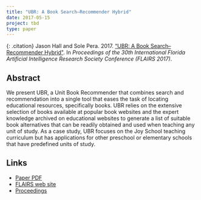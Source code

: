 ```yaml
---
title: "UBR: A Book Search–Recommender Hybrid"
date: 2017-05-15
project: tbd
type: paper
---
```


{: .citation}
Jason Hall and Sole Pera. 2017. [“UBR: A Book Search–Recommender Hybrid"](#). In <cite>Proceedings of the 30th International Florida Artificial Intelligence Research Society Conference (FLAIRS 2017)</cite>.

## Abstract

We present UBR, a Unit Book Recommender that combines search and recommendation into a single tool that eases the task of locating educational resources, specifically books. UBR relies on the extensive selection of books available at popular book websites and the expert knowledge archived on educational websites to generate a list of suitable book alternatives that can be readily obtained and used when teaching any unit of study. As a case study, UBR focuses on the Joy School teaching curriculum but has applications for other preschool or elementary schools that have predefined units of study.

## Links

* [Paper PDF](https://pdfs.semanticscholar.org/5ca9/39b640f40de7ad757eb529ee5662583fb688.pdf)
* [FLAIRS web site](https://aaai.org/Library/FLAIRS/flairs17contents.php)
* [Proceedings](https://aaai.org/ocs/index.php/FLAIRS/FLAIRS17/paper/view/15524)